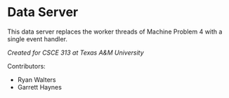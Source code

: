 # Data Server #

This data server replaces the worker threads of Machine Problem 4 with a single event handler. 

_Created for CSCE 313 at Texas A&M University_

Contributors:
* Ryan Walters
* Garrett Haynes
